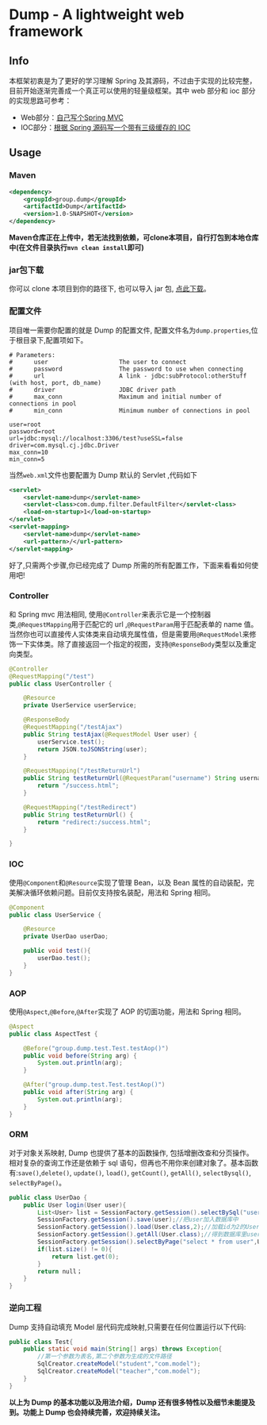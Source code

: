 # Dump - A lightweight web framework

## Info

本框架初衷是为了更好的学习理解 Spring 及其源码，不过由于实现的比较完整，目前开始逐渐完善成一个真正可以使用的轻量级框架。其中 web 部分和 ioc 部分的实现思路可参考：

* Web部分：[自己写个Spring MVC](https://zhuanlan.zhihu.com/p/139751932)
* IOC部分：[根据 Spring 源码写一个带有三级缓存的 IOC](https://zhuanlan.zhihu.com/p/144627581)

## Usage

### Maven

```xml
<dependency>
    <groupId>group.dump</groupId>
    <artifactId>Dump</artifactId>
    <version>1.0-SNAPSHOT</version>
</dependency>
```

**Maven仓库正在上传中，若无法找到依赖，可clone本项目，自行打包到本地仓库中(在文件目录执行`mvn clean install`即可)**

### jar包下载

你可以 clone 本项目到你的路径下, 也可以导入 jar 包, [点此下载](https://pan.baidu.com/s/1jIvxiPS)。

### 配置文件

项目唯一需要你配置的就是 Dump 的配置文件, 配置文件名为`dump.properties`,位于根目录下,配置项如下。

```
# Parameters:
#      user                    The user to connect
#      password                The password to use when connecting
#      url                     A link - jdbc:subProtocol:otherStuff (with host, port, db_name)
#      driver                  JDBC driver path
#      max_conn                Maximum and initial number of connections in pool
#      min_conn                Minimum number of connections in pool

user=root
password=root
url=jdbc:mysql://localhost:3306/test?useSSL=false
driver=com.mysql.cj.jdbc.Driver
max_conn=10
min_conn=5
```

当然`web.xml`文件也要配置为 Dump 默认的 Servlet ,代码如下

```xml
<servlet>
    <servlet-name>dump</servlet-name>
    <servlet-class>com.dump.filter.DefaultFilter</servlet-class>
    <load-on-startup>1</load-on-startup>
</servlet>
<servlet-mapping>
    <servlet-name>dump</servlet-name>
    <url-pattern>/</url-pattern>
</servlet-mapping>
```

好了,只需两个步骤,你已经完成了 Dump 所需的所有配置工作，下面来看看如何使用吧!

### Controller

和 Spring mvc 用法相同, 使用`@Controller`来表示它是一个控制器类,`@RequestMapping`用于匹配它的 url ,`@RequestParam`用于匹配表单的 name 值。当然你也可以直接传人实体类来自动填充属性值，但是需要用`@RequestModel`来修饰一下实体类。除了直接返回一个指定的视图，支持`@ResponseBody`类型以及重定向类型。

```java
@Controller
@RequestMapping("/test")
public class UserController {

    @Resource
    private UserService userService;

    @ResponseBody
    @RequestMapping("/testAjax")
    public String testAjax(@RequestModel User user) {
        userService.test();
        return JSON.toJSONString(user);
    }

    @RequestMapping("/testReturnUrl")
    public String testReturnUrl(@RequestParam("username") String username, @RequestParam(value = "tel", required = false, defaultValue = "110") String tel) {
        return "/success.html";
    }

    @RequestMapping("/testRedirect")
    public String testReturnUrl() {
        return "redirect:/success.html";
    }

}
```

### IOC

使用`@Component`和`@Resource`实现了管理 Bean，以及 Bean 属性的自动装配，完美解决循环依赖问题。目前仅支持按名装配，用法和 Spring 相同。

```java
@Component
public class UserService {

    @Resource
    private UserDao userDao;

    public void test(){
        userDao.test();
    }
}
```

### AOP

使用`@Aspect`,`@Before`,`@After`实现了 AOP 的切面功能，用法和 Spring 相同。

```java
@Aspect
public class AspectTest {

    @Before("group.dump.test.Test.testAop()")
    public void before(String arg) {
        System.out.println(arg);
    }

    @After("group.dump.test.Test.testAop()")
    public void after(String arg) {
        System.out.println(arg);
    }
}
```

### ORM

对于对象关系映射, Dump 也提供了基本的函数操作, 包括增删改查和分页操作。相对复杂的查询工作还是依赖于 sql 语句，但再也不用你来创建对象了。基本函数有:`save()`,`delete()`, `update()`, `load()`, `getCount()`, `getAll()`, `selectBysql()`, `selectByPage()`。

```java
public class UserDao {
    public User login(User user){
        List<User> list = SessionFactory.getSession().selectBySql("username = ? and password = ?",User.class,user.getUsername(),user.getPassword());
        SessionFactory.getSession().save(user);//把user加入数据库中
        SessionFactory.getSession().load(User.class,2);//加载id为2的User(删除delete,更新update同理)
        SessionFactory.getSession().getAll(User.class);//得到数据库里user的所有映射类(getCount同理)
        SessionFactory.getSession().selectByPage("select * from user",User.class,int pageNo, int pageSize);//得到指定页制定大小的实体类列表
        if(list.size() != 0){
            return list.get(0);
        }
        return null；
    }
}
```

### 逆向工程

Dump 支持自动填充 Model 层代码完成映射,只需要在任何位置运行以下代码:

```java
public class Test{
    public static void main(String[] args) throws Exception{
        //第一个参数为表名,第二个参数为生成的文件路径
        SqlCreator.createModel("student","com.model");
        SqlCreator.createModel("teacher","com.model");
    }
}
```

**以上为 Dump 的基本功能以及用法介绍，Dump 还有很多特性以及细节未能提及到。功能上 Dump 也会持续完善，欢迎持续关注。**
